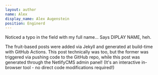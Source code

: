 ```yaml
---
layout: author
name: Alex
display_name: Alex Augenstein
position: Enginerd
---
```

Noticed a typo in the field with my full name... Says DIPLAY NAME, heh.

The fruit-based posts were added via Jekyll and generated at build-time with GitHub Actions. This post technically was too, but the former was triggered via pushing code to the GitHub repo, while this post was generated through the NetlifyCMS admin panel! (It's an interactive in-browser tool - no direct code modifications required!)